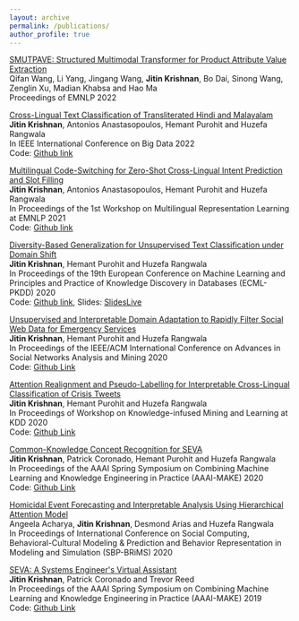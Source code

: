 ```yaml
---
layout: archive
permalink: /publications/
author_profile: true
---
```


[SMUTPAVE: Structured Multimodal Transformer for Product Attribute Value Extraction](https://jitinkrishnan.github.io/publications/)\
Qifan Wang, Li Yang, Jingang Wang, **Jitin Krishnan**, Bo Dai, Sinong Wang, Zenglin Xu, Madian Khabsa and Hao Ma\
Proceedings of EMNLP 2022 

[Cross-Lingual Text Classification of Transliterated Hindi and Malayalam](https://arxiv.org/abs/2108.13620)\
**Jitin Krishnan**, Antonios Anastasopoulos, Hemant Purohit and Huzefa Rangwala\
In IEEE International Conference on Big Data 2022\
Code: [Github link](https://github.com/jitinkrishnan/Transliteration-Hindi-Malayalam)

[Multilingual Code-Switching for Zero-Shot Cross-Lingual Intent Prediction and Slot Filling](https://aclanthology.org/2021.mrl-1.18.pdf)\
**Jitin Krishnan**, Antonios Anastasopoulos, Hemant Purohit and Huzefa Rangwala\
In Proceedings of the 1st Workshop on Multilingual Representation Learning at EMNLP 2021\
Code: [Github link](https://github.com/jitinkrishnan/Multilingual-ZeroShot-SlotFilling)

[Diversity-Based Generalization for Unsupervised Text Classification under Domain Shift](https://arxiv.org/pdf/2002.10937.pdf)\
**Jitin Krishnan**, Hemant Purohit and Huzefa Rangwala\
In Proceedings of the 19th European Conference on Machine Learning and Principles and Practice of Knowledge Discovery in Databases (ECML-PKDD) 2020\
Code: [Github link](https://github.com/jitinkrishnan/Diversity-Based-Generalization), Slides: [SlidesLive](https://slideslive.com/38932419/diversitybased-generalization-for-unsupervised-text-classification-under-domain-shift)

[Unsupervised and Interpretable Domain Adaptation to Rapidly Filter Social Web Data for Emergency Services](https://arxiv.org/pdf/2003.04991.pdf)\
**Jitin Krishnan**, Hemant Purohit and Huzefa Rangwala\
In Proceedings of the IEEE/ACM International Conference on Advances in Social Networks Analysis and Mining 2020\
Code: [Github Link](https://github.com/jitinkrishnan/Crisis-Tweet-Multi-Task-DA)

[Attention Realignment and Pseudo-Labelling for Interpretable Cross-Lingual Classification of Crisis Tweets](http://ceur-ws.org/Vol-2657/paper3.pdf)\
**Jitin Krishnan**, Hemant Purohit and Huzefa Rangwala\
In Proceedings of Workshop on Knowledge-infused Mining and Learning at KDD 2020\
Code: [Github Link](https://github.com/jitinkrishnan/Cross-Lingual-Crisis-Tweet-Classification)

[Common-Knowledge Concept Recognition for SEVA](http://ceur-ws.org/Vol-2600/paper10.pdf)\
**Jitin Krishnan**, Patrick Coronado, Hemant Purohit and Huzefa Rangwala\
In Proceedings of the AAAI Spring Symposium on Combining Machine Learning and Knowledge Engineering in Practice (AAAI-MAKE) 2020\
Code: [Github Link](https://github.com/jitinkrishnan/NASA-SE)

[Homicidal Event Forecasting and Interpretable Analysis Using Hierarchical Attention Model](https://link.springer.com/chapter/10.1007/978-3-030-61255-9_14)\
Angeela Acharya, **Jitin Krishnan**, Desmond Arias and Huzefa Rangwala\
In Proceedings of International Conference on Social Computing, Behavioral-Cultural Modeling & Prediction and Behavior Representation in Modeling and Simulation (SBP-BRiMS) 2020

[SEVA: A Systems Engineer's Virtual Assistant](http://ceur-ws.org/Vol-2350/paper3.pdf)\
**Jitin Krishnan**, Patrick Coronado and Trevor Reed\
In Proceedings of the AAAI Spring Symposium on Combining Machine Learning and Knowledge Engineering in Practice (AAAI-MAKE) 2019\
Code: [Github Link](https://github.com/jitinkrishnan/NASA-SE)








